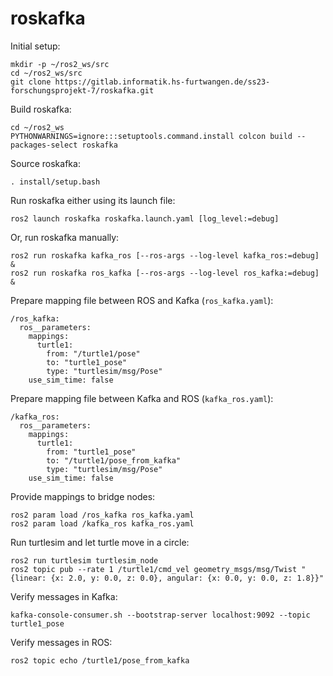 # roskafka

Initial setup:

    mkdir -p ~/ros2_ws/src
    cd ~/ros2_ws/src
    git clone https://gitlab.informatik.hs-furtwangen.de/ss23-forschungsprojekt-7/roskafka.git

Build roskafka:

    cd ~/ros2_ws
    PYTHONWARNINGS=ignore:::setuptools.command.install colcon build --packages-select roskafka

Source roskafka:

    . install/setup.bash

Run roskafka either using its launch file:

    ros2 launch roskafka roskafka.launch.yaml [log_level:=debug]

Or, run roskafka manually:

    ros2 run roskafka kafka_ros [--ros-args --log-level kafka_ros:=debug] &
    ros2 run roskafka ros_kafka [--ros-args --log-level ros_kafka:=debug] &

Prepare mapping file between ROS and Kafka (`ros_kafka.yaml`):

    /ros_kafka:
      ros__parameters:
        mappings:
          turtle1:
            from: "/turtle1/pose"
            to: "turtle1_pose"
            type: "turtlesim/msg/Pose"
        use_sim_time: false

Prepare mapping file between Kafka and ROS (`kafka_ros.yaml`):

    /kafka_ros:
      ros__parameters:
        mappings:
          turtle1:
            from: "turtle1_pose"
            to: "/turtle1/pose_from_kafka"
            type: "turtlesim/msg/Pose"
        use_sim_time: false

Provide mappings to bridge nodes:

    ros2 param load /ros_kafka ros_kafka.yaml
    ros2 param load /kafka_ros kafka_ros.yaml

Run turtlesim and let turtle move in a circle:

    ros2 run turtlesim turtlesim_node
    ros2 topic pub --rate 1 /turtle1/cmd_vel geometry_msgs/msg/Twist "{linear: {x: 2.0, y: 0.0, z: 0.0}, angular: {x: 0.0, y: 0.0, z: 1.8}}"

Verify messages in Kafka:

    kafka-console-consumer.sh --bootstrap-server localhost:9092 --topic turtle1_pose

Verify messages in ROS:

    ros2 topic echo /turtle1/pose_from_kafka
